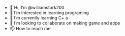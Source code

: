 - 👋 Hi, I’m @williamstark200
- 👀 I’m interested in learning programing 
- 🌱 I’m currently learning C+ a
- 💞️ I’m looking to collaborate on making game and apps
- 📫 How to reach me


<!---
williamstark200/williamstark200 is a ✨ special ✨ repository because its `README.md` (this file) appears on your GitHub profile.
You can click the Preview link to take a look at your changes.
--->
